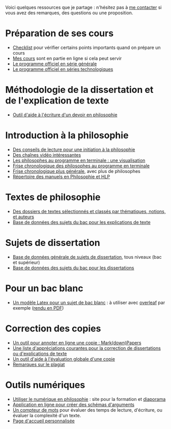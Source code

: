 Voici quelques ressources que je partage : n'hésitez pas à [me contacter](http://eyssette.github.io/) si vous avez des remarques, des questions ou une proposition.

# Préparation de ses cours

- [Checklist](https://eyssette.github.io/ressources-generales-enseignement-philosophie/checklist) pour vérifier certains points importants quand on prépare un cours
- [Mes cours](https://eyssette.github.io/cours/) sont en partie en ligne si cela peut servir
- [Le programme officiel en série générale](https://eyssette.github.io/ressources-generales-enseignement-philosophie/programme-philosophie-serie-generale)
- [Le programme officiel en séries technologiques](https://eyssette.github.io/ressources-generales-enseignement-philosophie/programme-philosophie-series-technologiques)


# Méthodologie de la dissertation et de l'explication de texte

- [Outil d'aide à l'écriture d'un devoir en philosophie](https://eyssette.github.io/ressources-generales-enseignement-philosophie/outil-aide-ecriture-philosophie)

# Introduction à la philosophie

- [Des conseils de lecture pour une initiation à la philosophie](https://eyssette.github.io/ressources-generales-enseignement-philosophie/conseils-lectures-initiation-philosophie)
- [Des chaînes vidéo intéressantes](https://eyssette.github.io/ressources-generales-enseignement-philosophie/chaines-video-interessantes)
- [Les philosophes au programme en terminale : une visualisation](https://public.flourish.studio/visualisation/8516736/)
- [Frise chronologique des philosophes au programme en terminale](https://eyssette.github.io/frise-philo/terminale.html)
- [Frise chronologique plus générale](https://eyssette.github.io/frise-philo/), avec plus de philosophes
- [Répertoire des manuels en Philosophie et HLP](https://eyssette.github.io/ressources-generales-enseignement-philosophie/manuels)
<!-- - [Histoire de la philosophie : première approche](https://eyssette.github.io/timelines/philosophie-occidentale.html) : en cours de construction -->

# Textes de philosophie

- [Des dossiers de textes sélectionnés et classés par thématiques, notions, et auteurs](https://eyssette.github.io/dossiers/)
- [Base de données des sujets du bac pour les explications de texte ](https://eyssette.github.io/sujets-philosophie-bac/explications.html)

# Sujets de dissertation

- [Base de données générale de sujets de dissertation](https://eyssette.github.io/sujets-philosophie/), tous niveaux (bac et supérieur)
- [Base de données des sujets du bac pour les dissertations](https://eyssette.github.io/sujets-philosophie-bac/dissertations.html)

# Pour un bac blanc
- [Un modèle Latex pour un sujet de bac blanc](https://github.com/eyssette/ressources-generales-enseignement-philosophie/blob/master/modele-bac-blanc.tex) : à utiliser avec [overleaf](https://www.overleaf.com/) par exemple ([rendu en PDF](https://latexonline.cc/compile?url=https%3A%2F%2Fraw.githubusercontent.com%2Feyssette%2Fressources-generales-enseignement-philosophie%2Fmaster%2Fmodele-bac-blanc.tex&trackId=1593107675825))

# Correction des copies
- [Un outil pour annoter en ligne une copie : Mark(down)Papers](https://eyssette.github.io/mark-down-papers/)
- [Une liste d'appréciations courantes pour la correction de dissertations ou d'explications de texte](https://eyssette.github.io/ressources-generales-enseignement-philosophie/liste-appreciations-courantes)
- [Un outil d'aide à l'évaluation globale d'une copie](https://eyssette.github.io/evaluation-rapide/)
- [Remarques sur le plagiat](https://eyssette.github.io/ressources-generales-enseignement-philosophie/remarques-sur-le-plagiat)

# Outils numériques

- [Utiliser le numérique en philosophie](https://eyssette.github.io/cours/form-num/c/) : site pour la formation et [diaporama](https://eyssette.github.io/marp-slides/slides/Formation_num%C3%A9rique.html)
- [Application en ligne pour créer des schémas d'arguments](https://eyssette.github.io/argument-map/)
- [Un compteur de mots](https://eyssette.github.io/combiendemots/) pour évaluer des temps de lecture, d'écriture, ou évaluer la complexité d'un texte.
- [Page d'accueil personnalisée](https://eyssette.github.io/start-page/)

